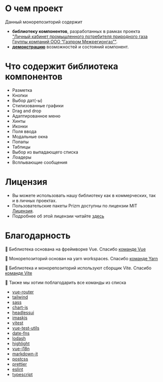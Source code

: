 # О чем проект

Данный монорепозиторий содержит

- **библиотеку компонентов**, разработанных в рамках проекта ["Личный кабинет промышленного потребителя природного газа Группы компаний ООО “Газпром Межрегионгаз”"](https://gasconsumer.ru).
- [**демонстрацию**](https://borovvkovv.github.io/gasconsumer-ui) возможностей и состояний компонент.

# Что содержит библиотека компонентов

- Разметка
- Кнопки
- Выбор дат(-ы)
- Стилизованные графики
- Drag and drop
- Адаптированное меню
- Хинты
- Иконки
- Поля ввода
- Модальные окна
- Попапы
- Таблицы
- Выбор из выпадающего списка
- Лоадеры
- Всплывающие сообщения

# Лицензия

- Вы можете использовать нашу библиотеку как в коммерческих, так и в личных проектах.
- Пользовательские пакеты Prizm доступны по лицензии MIT [Лицензия](https://github.com/borovvkovv/gasconsumer-ui/blob/master/LICENSE.txt).
- Подробнее об этой лицензии читайте [здесь](https://opensource.org/license/mit/)

# Благодарность

🔹 Библиотека основана на фреймворке Vue. Спасибо [команде Vue](https://github.com/vuejs)

🔹 Монорепозиторий основан на yarn workspaces. Спасибо [команде Yarn](https://github.com/yarnpkg)

🔹 Библиотека и монорепозиторий используют сборщик Vite. Спасибо [команде Vite](https://github.com/vitejs)

🔹 Также мы хотим поблагодарить все команды из списка

- [vue-router](https://github.com/vuejs/router)
- [tailwind](https://github.com/tailwindlabs/tailwindcss)
- [sass](https://github.com/sass)
- [chart-js](https://github.com/chartjs/Chart.js)
- [headlessui](https://github.com/tailwindlabs/headlessui)
- [imaskjs](https://github.com/uNmAnNeR/imaskjs)
- [vitest](https://github.com/vitest-dev/vitest)
- [vue-test-utils](https://github.com/vuejs/test-utils/)
- [date-fns](https://github.com/date-fns/date-fns)
- [lodash](https://github.com/lodash/lodash)
- [highlight](https://github.com/highlightjs/highlight.js)
- [vue-i18n](https://github.com/intlify/vue-i18n)
- [markdown-it](https://github.com/markdown-it/markdown-it)
- [postcss](https://github.com/postcss/postcss)
- [prettier](https://github.com/prettier/prettier)
- [eslint](https://github.com/eslint/eslint)
- [typescript](https://github.com/microsoft/TypeScript)
